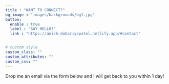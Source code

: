 ```yaml
---
title : "WANT TO CONNECT?"
bg_image : "images/backgrounds/bg1.jpg"
button:
  enable : true
  label : "SAY HELLO!"
  link : "https://anish-dobariyapatel.netlify.app/#contact"


# custom style
custom_class: "" 
custom_attributes: "" 
custom_css: ""
---
```


Drop me an email via the form below and I will get back to you within 1 day! 

